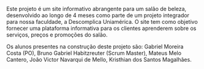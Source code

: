 Este projeto é um site informativo abrangente para um salão de beleza, desenvolvido ao longo de 4 meses como parte de um projeto integrador para nossa faculdade, a Descomplica Uniamérica. O site tem como objetivo fornecer uma plataforma informativa para os clientes aprenderem sobre os serviços, preços e promoções do salão.

Os alunos presentes na construção deste projeto são:
Gabriel Moreira Costa (PO),
Bruno Gabriel Habitzreuter (Scrum Master),
Mateus Melo Cantero,
João Victor Navarqui de Mello,
Kristhian dos Santos Magalhães.
